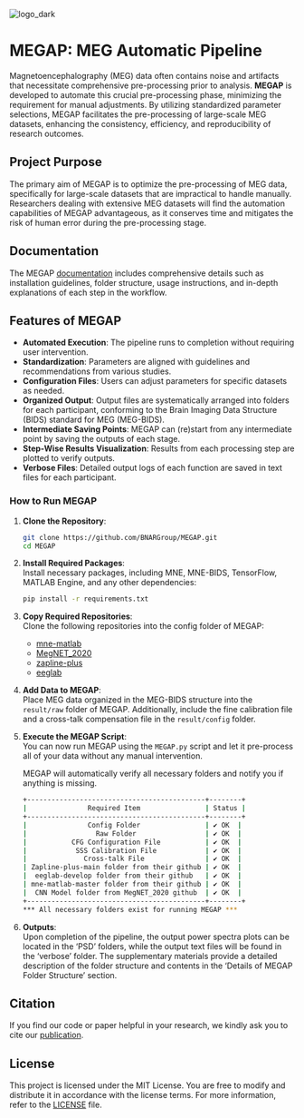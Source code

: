![logo_dark](https://github.com/user-attachments/assets/391b2709-4349-496b-8420-40f80741fcc3)

# MEGAP: MEG Automatic Pipeline

Magnetoencephalography (MEG) data often contains noise and artifacts that necessitate comprehensive pre-processing prior to analysis. **MEGAP** is developed to automate this crucial pre-processing phase, minimizing the requirement for manual adjustments. By utilizing standardized parameter selections, MEGAP facilitates the pre-processing of large-scale MEG datasets, enhancing the consistency, efficiency, and reproducibility of research outcomes.

## Project Purpose

The primary aim of MEGAP is to optimize the pre-processing of MEG data, specifically for large-scale datasets that are impractical to handle manually. Researchers dealing with extensive MEG datasets will find the automation capabilities of MEGAP advantageous, as it conserves time and mitigates the risk of human error during the pre-processing stage.

## Documentation
The MEGAP [documentation](https://megap.gitbook.io/megap) includes comprehensive details such as installation guidelines, folder structure, usage instructions, and in-depth explanations of each step in the workflow.

## Features of MEGAP
- **Automated Execution**: The pipeline runs to completion without requiring user intervention.
- **Standardization**: Parameters are aligned with guidelines and recommendations from various studies.
- **Configuration Files**: Users can adjust parameters for specific datasets as needed.
- **Organized Output**: Output files are systematically arranged into folders for each participant, conforming to the Brain Imaging Data Structure (BIDS) standard for MEG (MEG-BIDS).
- **Intermediate Saving Points**: MEGAP can (re)start from any intermediate point by saving the outputs of each stage.
- **Step-Wise Results Visualization**: Results from each processing step are plotted to verify outputs.
- **Verbose Files**: Detailed output logs of each function are saved in text files for each participant.

### How to Run MEGAP

1. **Clone the Repository**: 
   ```bash
   git clone https://github.com/BNARGroup/MEGAP.git
   cd MEGAP
   ```

2. **Install Required Packages**:  
   Install necessary packages, including MNE, MNE-BIDS, TensorFlow, MATLAB Engine, and any other dependencies:
   ```bash
   pip install -r requirements.txt
   ```

3. **Copy Required Repositories**:  
   Clone the following repositories into the config folder of MEGAP:
   - [mne-matlab](https://github.com/mne-tools/mne-matlab)
   - [MegNET_2020](https://github.com/DeepLearningForPrecisionHealthLab/MegNET_2020)
   - [zapline-plus](https://github.com/MariusKlug/zapline-plus)
   - [eeglab](https://github.com/sccn/eeglab)

4. **Add Data to MEGAP**:  
   Place MEG data organized in the MEG-BIDS structure into the `result/raw` folder of MEGAP. Additionally, include the fine calibration file and a cross-talk compensation file in the `result/config` folder.

5. **Execute the MEGAP Script**:  
   You can now run MEGAP using the `MEGAP.py` script and let it pre-process all of your data without any manual intervention.

   MEGAP will automatically verify all necessary folders and notify you if anything is missing.
   
   ```bash
   +--------------------------------------------+--------+
   |               Required Item                | Status |
   +--------------------------------------------+--------+
   |               Config Folder                | ✔️ OK  |
   |                 Raw Folder                 | ✔️ OK  |
   |           CFG Configuration File           | ✔️ OK  |
   |            SSS Calibration File            | ✔️ OK  |
   |              Cross-talk File               | ✔️ OK  |
   | Zapline-plus-main folder from their github | ✔️ OK  |
   |  eeglab-develop folder from their github   | ✔️ OK  |
   | mne-matlab-master folder from their github | ✔️ OK  |
   |  CNN Model folder from MegNET_2020 github  | ✔️ OK  |
   +--------------------------------------------+--------+
   *** All necessary folders exist for running MEGAP ***
   ```

6. **Outputs**:  
   Upon completion of the pipeline, the output power spectra plots can be located in the ‘PSD’ folders, while the output text files will be found in the ‘verbose’ folder. The supplementary materials provide a detailed description of the folder structure and contents in the ‘Details of MEGAP Folder Structure’ section.

## Citation
If you find our code or paper helpful in your research, we kindly ask you to cite our [publication](google.com).

## License

This project is licensed under the MIT License. You are free to modify and distribute it in accordance with the license terms. For more information, refer to the [LICENSE](LICENSE) file.
